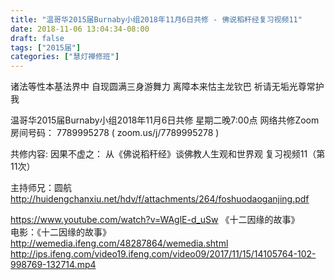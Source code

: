 ```yaml
---
title: "温哥华2015届Burnaby小组2018年11月6日共修 - 佛说稻秆经复习视频11"
date: 2018-11-06 13:04:34-08:00
draft: false
tags: ["2015届"]
categories: ["慧灯禅修班"]
---
```

诸法等性本基法界中 自现圆满三身游舞力
离障本来怙主龙钦巴 祈请无垢光尊常护我

温哥华2015届Burnaby小组2018年11月6日共修
星期二晚7:00点
网络共修Zoom房间号码： 7789995278 ( zoom.us/j/7789995278 )

共修内容:
因果不虚之：
从《佛说稻秆经》谈佛教人生观和世界观 复习视频11（第11次）

主持师兄：圆航
  http://huidengchanxiu.net/hdv/f/attachments/264/foshuodaoganjing.pdf


https://www.youtube.com/watch?v=WAglE-d_uSw
《十二因缘的故事》  
电影：《十二因缘的故事》  
http://wemedia.ifeng.com/48287864/wemedia.shtml  
http://ips.ifeng.com/video19.ifeng.com/video09/2017/11/15/14105764-102-998769-132714.mp4
